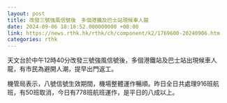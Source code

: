 ```yaml
---
layout: post
title: 改發三號強風信號後　多個港鐵及巴士站現候車人龍
date: 2024-09-06 18:18:52.000000000 +08:00
link: https://news.rthk.hk/rthk/ch/component/k2/1769600-20240906.htm
categories: rthk
---
```


天文台於中午12時40分改發三號強風信號後，多個港鐵站及巴士站出現候車人龍，有市民為避開人潮，提早出門返工。

機管局表示，八號信號生效期間，機場整體運作暢順。昨日全日共處理916班航班，有50班取消，今日有778班航班運作，是平日的八成以上。
